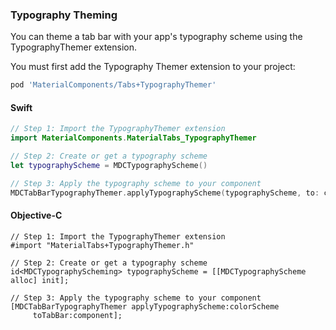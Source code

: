 ### Typography Theming

You can theme a tab bar with your app's typography scheme using the TypographyThemer extension.

You must first add the Typography Themer extension to your project:

```bash
pod 'MaterialComponents/Tabs+TypographyThemer'
```
<!--<div class="material-code-render" markdown="1">-->
#### Swift
```swift
// Step 1: Import the TypographyThemer extension
import MaterialComponents.MaterialTabs_TypographyThemer

// Step 2: Create or get a typography scheme
let typographyScheme = MDCTypographyScheme()

// Step 3: Apply the typography scheme to your component
MDCTabBarTypographyThemer.applyTypographyScheme(typographyScheme, to: component)
```

#### Objective-C

```objc
// Step 1: Import the TypographyThemer extension
#import "MaterialTabs+TypographyThemer.h"

// Step 2: Create or get a typography scheme
id<MDCTypographyScheming> typographyScheme = [[MDCTypographyScheme alloc] init];

// Step 3: Apply the typography scheme to your component
[MDCTabBarTypographyThemer applyTypographyScheme:colorScheme
     toTabBar:component];
```
<!--</div>-->
